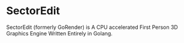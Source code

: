 # SectorEdit
SectorEdit (formerly GoRender) is A CPU accelerated First Person 3D Graphics Engine Written Entirely in Golang.
